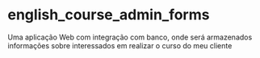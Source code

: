 # english_course_admin_forms
Uma aplicação Web com integração com banco, onde será armazenados informações sobre interessados em realizar o curso do meu cliente
